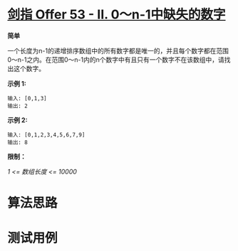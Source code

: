 # [剑指 Offer 53 - II. 0～n-1中缺失的数字][cnTitle]

**简单**

一个长度为n-1的递增排序数组中的所有数字都是唯一的，并且每个数字都在范围0～n-1之内。在范围0～n-1内的n个数字中有且只有一个数字不在该数组中，请找出这个数字。



**示例 1:** 

```
输入: [0,1,3]
输出: 2

```

**示例 2:** 

```
输入: [0,1,2,3,4,5,6,7,9]
输出: 8
```



**限制：** 

 *1 <= 数组长度 <= 10000* 




# 算法思路

# 测试用例
```
```

[cnTitle]: https://leetcode-cn.com/problems/que-shi-de-shu-zi-lcof/
